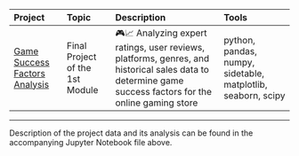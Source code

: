 |Project|Topic|Description|Tools|
|:----------|:--------|:------------------------------------------------------------|:-------------|
|[Game Success Factors Analysis]()|Final Project of the 1st Module|🎮📈 Analyzing expert ratings, user reviews, platforms, genres, and historical sales data to determine game success factors for the online gaming store |python, pandas, numpy, sidetable, matplotlib, seaborn, scipy|

***

Description of the project data and its analysis can be found in the accompanying Jupyter Notebook file above.
